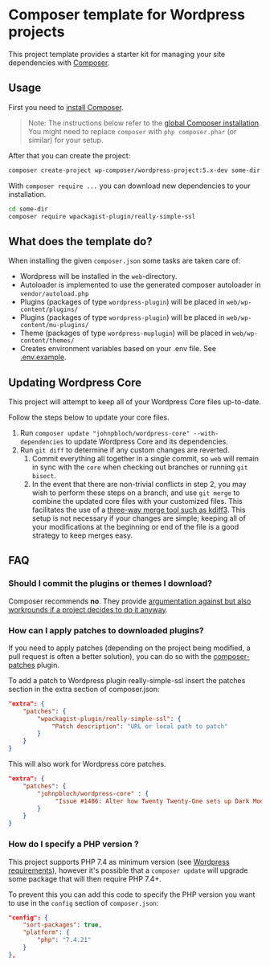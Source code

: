 # Composer template for Wordpress projects

This project template provides a starter kit for managing your site
dependencies with [Composer](https://getcomposer.org/).

## Usage

First you need to [install Composer](https://getcomposer.org/doc/00-intro.md#installation-linux-unix-osx).

> Note: The instructions below refer to the [global Composer installation](https://getcomposer.org/doc/00-intro.md#globally).
You might need to replace `composer` with `php composer.phar` (or similar)
for your setup.

After that you can create the project:

``` bash
composer create-project wp-composer/wordpress-project:5.x-dev some-dir --no-interaction
```

With `composer require ...` you can download new dependencies to your
installation.

``` bash
cd some-dir
composer require wpackagist-plugin/really-simple-ssl
```

## What does the template do?

When installing the given `composer.json` some tasks are taken care of:

* Wordpress will be installed in the `web`-directory.
* Autoloader is implemented to use the generated composer autoloader in `vendor/autoload.php`
* Plugins (packages of type `wordpress-plugin`) will be placed in `web/wp-content/plugins/`
* Plugins (packages of type `wordpress-plugin`) will be placed in `web/wp-content/mu-plugins/`
* Theme (packages of type `wordpress-muplugin`) will be placed in `web/wp-content/themes/`
* Creates environment variables based on your .env file. See [.env.example](.env.example).

## Updating Wordpress Core

This project will attempt to keep all of your Wordpress Core files up-to-date.

Follow the steps below to update your core files.

1. Run `composer update "johnpbloch/wordpress-core" --with-dependencies` to update Wordpress Core and its dependencies.
2. Run `git diff` to determine if any custom changes are reverted.
   1. Commit everything all together in a single commit, so `web` will remain in
      sync with the `core` when checking out branches or running `git bisect`.
   2. In the event that there are non-trivial conflicts in step 2, you may wish
      to perform these steps on a branch, and use `git merge` to combine the
      updated core files with your customized files. This facilitates the use
      of a [three-way merge tool such as kdiff3](http://www.gitshah.com/2010/12/how-to-setup-kdiff-as-diff-tool-for-git.html). This setup is not necessary if your changes are simple;
      keeping all of your modifications at the beginning or end of the file is a
      good strategy to keep merges easy.

## FAQ

### Should I commit the plugins or themes I download?

Composer recommends **no**. They provide [argumentation against but also
workrounds if a project decides to do it anyway](https://getcomposer.org/doc/faqs/should-i-commit-the-dependencies-in-my-vendor-directory.md).

### How can I apply patches to downloaded plugins?

If you need to apply patches (depending on the project being modified, a pull
request is often a better solution), you can do so with the
[composer-patches](https://github.com/cweagans/composer-patches) plugin.

To add a patch to Wordpress plugin really-simple-ssl insert the patches section in the extra
section of composer.json:

```json
"extra": {
    "patches": {
        "wpackagist-plugin/really-simple-ssl": {
            "Patch description": "URL or local path to patch"
        }
    }
}
```

This will also work for Wordpress core patches.

```json
"extra": {
    "patches": {
        "johnpbloch/wordpress-core" : {
             "Issue #1486: Alter how Twenty Twenty-One sets up Dark Mode support.": "https://patch-diff.githubusercontent.com/raw/WordPress/wordpress-develop/pull/1486.patch"
        }
    }
}
```

### How do I specify a PHP version ?

This project supports PHP 7.4 as minimum version (see [Wordpress requirements](https://wordpress.org/about/requirements/)), however it's possible that a `composer update` will upgrade some package that will then require PHP 7.4+.

To prevent this you can add this code to specify the PHP version you want to use in the `config` section of `composer.json`:

```json
"config": {
    "sort-packages": true,
    "platform": {
        "php": "7.4.21"
    }
},
```

